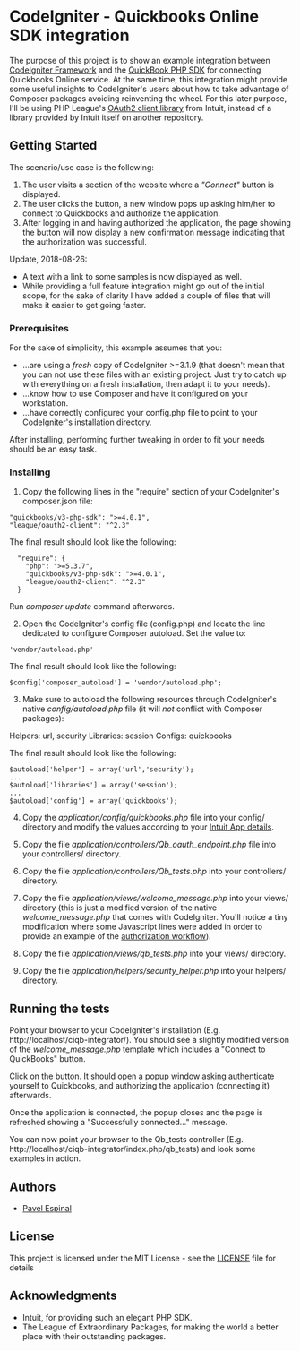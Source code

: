 # CodeIgniter - Quickbooks Online SDK integration

The purpose of this project is to show an example integration between [CodeIgniter Framework](https://codeigniter.com/) and the [QuickBook PHP SDK](https://developer.intuit.com/hub/blog/2016/12/22/new-version-php-sdk-quickbooks-online-available) for connecting Quickbooks Online service. At the same time, this integration might provide some useful insights to CodeIgniter's users about how to take advantage of Composer packages avoiding reinventing the wheel. For this later purpose, I'll be using PHP League's [OAuth2 client library](https://github.com/thephpleague/oauth2-client) from Intuit, instead of a library provided by Intuit itself on another repository.

## Getting Started

The scenario/use case is the following: 

1. The user visits a section of the website where a *"Connect"* button is displayed.
2. The user clicks the button, a new window pops up asking him/her to connect to Quickbooks and authorize the application.
3. After logging in and having authorized the application, the page showing the button will now display a new confirmation message indicating that the authorization was successful.

Update, 2018-08-26:
- A text with a link to some samples is now displayed as well.
- While providing a full feature integration might go out of the initial scope, for the sake of clarity I have added a couple of files that will make it easier to get going faster.

### Prerequisites

For the sake of simplicity, this example assumes that you:

* ...are using a _fresh_ copy of CodeIgniter >=3.1.9 (that doesn't mean that you can not use these files with an existing project. Just try to catch up with everything on a fresh installation, then adapt it to your needs).
* ...know how to use Composer and have it configured on your workstation.
* ...have correctly configured your config.php file to point to your CodeIgniter's installation directory.

After installing, performing further tweaking in order to fit your needs should be an easy task.

### Installing

1. Copy the following lines in the "require" section of your CodeIgniter's composer.json file:

```
"quickbooks/v3-php-sdk": ">=4.0.1",
"league/oauth2-client": "^2.3"
```

The final result should look like the following:

```
  "require": {
    "php": ">=5.3.7",
    "quickbooks/v3-php-sdk": ">=4.0.1",
    "league/oauth2-client": "^2.3"
  }
```

Run _composer update_ command afterwards.

2. Open the CodeIgniter's config file (config.php) and locate the line dedicated to configure Composer autoload. Set the value to:

```
'vendor/autoload.php'
```

The final result should look like the following:

```
$config['composer_autoload'] = 'vendor/autoload.php';
```
3. Make sure to autoload the following resources through CodeIgniter's native _config/autoload.php_ file (it will *not* conflict with Composer packages):

Helpers: url, security
Libraries: session
Configs: quickbooks

The final result should look like the following:

```
$autoload['helper'] = array('url','security');
...
$autoload['libraries'] = array('session');
...
$autoload['config'] = array('quickbooks');
```
4. Copy the _application/config/quickbooks.php_ file into your config/ directory and modify the values according to your [Intuit App details](https://developer.intuit.com/getstarted).

5. Copy the file _application/controllers/Qb_oauth_endpoint.php_ file into your controllers/ directory.

6. Copy the file _application/controllers/Qb_tests.php_ into your controllers/ directory.

7. Copy the file _application/views/welcome_message.php_ into your views/ directory (this is just a modified version of the native _welcome_message.php_ that comes with CodeIgniter. You'll notice a tiny modification where some Javascript lines were added in order to provide an example of the [authorization workflow](https://developer.intuit.com/docs/0100_quickbooks_online/0100_essentials/000500_authentication_and_authorization/0005_your_app_user_experience)).

8. Copy the file _application/views/qb_tests.php_ into your views/ directory.

9. Copy the file _application/helpers/security_helper.php_ into your helpers/ directory.

## Running the tests

Point your browser to your CodeIgniter's installation (E.g. http://localhost/ciqb-integrator/). You should see a slightly modified version of the _welcome_message.php_ template which includes a "Connect to QuickBooks" button.

Click on the button. It should open a popup window asking authenticate yourself to Quickbooks, and authorizing the application (connecting it) afterwards.

Once the application is connected, the popup closes and the page is refreshed showing a "Successfully connected..." message.

You can now point your browser to the Qb_tests controller (E.g. http://localhost/ciqb-integrator/index.php/qb_tests) and look some examples in action.

## Authors

* [Pavel Espinal](http://pavelespinal.com)

## License

This project is licensed under the MIT License - see the [LICENSE](LICENSE) file for details

## Acknowledgments

* Intuit, for providing such an elegant PHP SDK.
* The League of Extraordinary Packages, for making the world a better place with their outstanding packages.